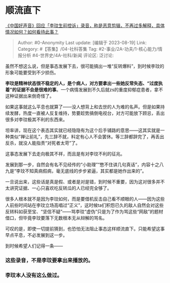 # 顺流直下
[《中国好声音》回应「李玟生前控诉」录音，称是恶意剪辑，不再过多解释，具体情况如何？如何看待此事？](https://www.zhihu.com/question/617867857/answer/3172290393)

> Author: #0-Anonymity
> Last update: [编辑于 2023-08-19]
> Link:
> Category: #【答集】/04-社科答集
> Tag: #2-事业/2A-功夫/1-核心能力/情报分析  #4-世界史/4A-社科/新闻
> 评论区:
> 泛讨论:

虽然不想这么说，但是事态发展下去，很可能搞出一堆“反转爆料”，到时候李玟的形象可能要受到不少损伤。

**李玟是精神状态很不稳定的人，是个病人，对方要拿出一些她反常失态、“过度执着”的证据不会是很难的事**。一个病情发展到不久后就zs的重度抑郁症患者，拿不这种证据出来倒奇怪了。

如果这事就这么平息也就算了——没人想背上和去世的人为难的名声。但是如果持续发酵，热度一直被人反复维持，势要趁势搞倒电视台，对方可能放下顾忌，丢出很多对李玟极其不利的东西来。

坦率讲，现在这个表态其实就已经隐隐有为这个后手铺路的意思——这其实就是一种类似“禅让前礼”，先三辞不就，料定有心人不会罢休。等三辞都辞完了，再丢出反杀，就没人能指责“对死者太苛”了。

这事态发展下去走向极其不祥，而且是有对李玟不利的征兆。

发展到那一步，自然会有名不见经传的“小助理”“憋不住讲几句真话”，内容十之八九是“李玟不知真病假病，毫无底线的步步紧逼，其实都是她作出来的”。

一旦说出来，这些话是真是假、或者是对是错，到时候不重要，因为这对很多并不太讲究证据、一心只喜欢吃反转瓜的人已经完全够了。

很多人根本就不是因为李玟如何，而是要借机反击自己看不顺眼的人——因为这些人前些时间站在李玟立场高唱过“正义”，这时候ta们积怨已久的敌人自然会对这些反转料如获至宝、“坚信不疑”——骂李玟“虚伪”只是为了作为骂这些“网敌”的题材借口，但毕竟李玟要落下无数根本无从辩解的骂名。

可叹的是，即使一切提前猜到，也恐怕无法阻止事态这样顺流直下。只能希望这事早点平息，不必发展到这一步。

到时候希望人们记得一条——

### 这些录音，**不是李玟要拿出来播放的**。 ###

### **李玟本人没有这么做过。** ###
